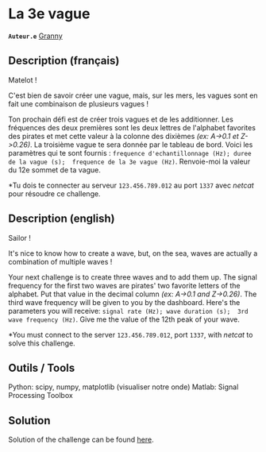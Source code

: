 # La 3e vague

**`Auteur.e`** [Granny](https://github.com/CloeD)

## Description (français)

Matelot !

C'est bien de savoir créer une vague, mais, sur les mers, les vagues sont en fait une combinaison de plusieurs vagues !

Ton prochain défi est de créer trois vagues et de les additionner. Les fréquences des deux premières sont les deux lettres
de l'alphabet favorites des pirates et met cette valeur à la colonne des dixièmes *(ex: A->0.1 et Z->0.26)*. La troisième vague te sera donnée par
le tableau de bord. Voici les paramètres qui te sont fournis : ``frequence d'echantillonnage (Hz); duree de la vague (s); 
frequence de la 3e vague (Hz)``. Renvoie-moi la valeur du 12e sommet de ta vague.

*Tu dois te connecter au serveur `123.456.789.012` au port `1337` avec *netcat* pour résoudre ce challenge.


## Description (english)

Sailor !

It's nice to know how to create a wave, but, on the sea, waves are actually a combination of multiple waves !

Your next challenge is to create three waves and to add them up. The signal frequency for the first two waves are pirates' two 
favorite letters of the alphabet. Put that value in the decimal column *(ex: A->0.1 and Z->0.26)*.  The third wave frequency 
will be given to you by the dashboard. Here's the parameters you will receive: ``signal rate (Hz); wave duration (s); 
3rd wave frequency (Hz)``. Give me the value of the 12th peak of your wave.

*You must connect to the server `123.456.789.012`, port `1337`, with *netcat* to solve this challenge.

## Outils / Tools

Python: scipy, numpy, matplotlib (visualiser notre onde)
Matlab: Signal Processing Toolbox

## Solution

Solution of the challenge can be found [here](solution/).
